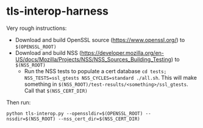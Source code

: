 # tls-interop-harness

Very rough instructions:

- Download and build OpenSSL source (https://www.openssl.org/) to ```$(OPENSSL_ROOT)```
- Download and build NSS (https://developer.mozilla.org/en-US/docs/Mozilla/Projects/NSS/NSS_Sources_Building_Testing) to ```$(NSS_ROOT)```
  - Run the NSS tests to populate a cert database ```cd tests; NSS_TESTS=ssl_gtests NSS_CYCLES=standard ./all.sh```. This will make something in ```$(NSS_ROOT)/test-results/<something>/ssl_gtests```. Call that ```$(NSS_CERT_DIR)```

Then run:
~~~
python tls-interop.py --openssldir=$(OPENSSL_ROOT) --nssdir=$(NSS_ROOT) --nss_cert_dir=$(NSS_CERT_DIR)
~~~

